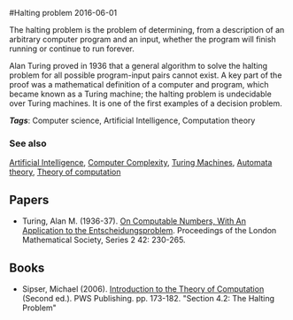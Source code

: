 
#Halting problem
2016-06-01

The halting problem is the problem of determining, from a description of an arbitrary computer program and an input, whether the program will finish running or continue to run forever.

Alan Turing proved in 1936 that a general algorithm to solve the halting problem for all possible program-input pairs cannot exist. A key part of the proof was a mathematical definition of a computer and program, which became known as a Turing machine; the halting problem is undecidable over Turing machines. It is one of the first examples of a decision problem.

***Tags***: Computer science, Artificial Intelligence, Computation theory

### See also
[Artificial Intelligence](/artificial_intelligence), [Computer Complexity](/computer_complexity), [Turing Machines](/turing_machines), [Automata theory](/automata_theory), [Theory of computation](/theory_of_computation)
## Papers
* Turing, Alan M. (1936-37). [On Computable Numbers, With An Application to the Entscheidungsproblem](http://plms.oxfordjournals.org/content/s2-42/1/230). Proceedings of the London Mathematical Society, Series 2 42: 230-265.

## Books
* Sipser, Michael (2006). [Introduction to the Theory of Computation](https://www.goodreads.com/book/show/400716.Introduction_to_the_Theory_of_Computation) (Second ed.). PWS Publishing. pp. 173-182. "Section 4.2: The Halting Problem"


